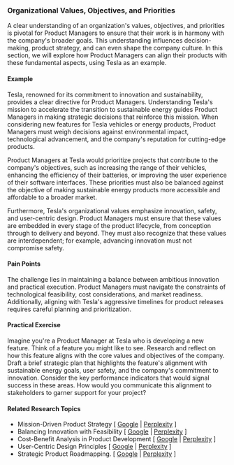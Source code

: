 ### Organizational Values, Objectives, and Priorities

A clear understanding of an organization's values, objectives, and priorities is pivotal for Product Managers to ensure that their work is in harmony with the company's broader goals. This understanding influences decision-making, product strategy, and can even shape the company culture. In this section, we will explore how Product Managers can align their products with these fundamental aspects, using Tesla as an example.

#### Example

Tesla, renowned for its commitment to innovation and sustainability, provides a clear directive for Product Managers. Understanding Tesla's mission to accelerate the transition to sustainable energy guides Product Managers in making strategic decisions that reinforce this mission. When considering new features for Tesla vehicles or energy products, Product Managers must weigh decisions against environmental impact, technological advancement, and the company's reputation for cutting-edge products.

Product Managers at Tesla would prioritize projects that contribute to the company's objectives, such as increasing the range of their vehicles, enhancing the efficiency of their batteries, or improving the user experience of their software interfaces. These priorities must also be balanced against the objective of making sustainable energy products more accessible and affordable to a broader market.

Furthermore, Tesla's organizational values emphasize innovation, safety, and user-centric design. Product Managers must ensure that these values are embedded in every stage of the product lifecycle, from conception through to delivery and beyond. They must also recognize that these values are interdependent; for example, advancing innovation must not compromise safety.

#### Pain Points

The challenge lies in maintaining a balance between ambitious innovation and practical execution. Product Managers must navigate the constraints of technological feasibility, cost considerations, and market readiness. Additionally, aligning with Tesla's aggressive timelines for product releases requires careful planning and prioritization.

#### Practical Exercise

Imagine you're a Product Manager at Tesla who is developing a new feature. Think of a feature you might like to see. Research and reflect on how this feature aligns with the core values and objectives of the company. Draft a brief strategic plan that highlights the feature's alignment with sustainable energy goals, user safety, and the company's commitment to innovation. Consider the key performance indicators that would signal success in these areas. How would you communicate this alignment to stakeholders to garner support for your project?

#### Related Research Topics

- Mission-Driven Product Strategy [ [Google](https://www.google.com/search?q=Mission-Driven%20Product%20Strategy%20in%20product%20management) | [Perplexity](https://www.perplexity.ai/?q=Mission-Driven%20Product%20Strategy%20in%20product%20management) ]
- Balancing Innovation with Feasibility [ [Google](https://www.google.com/search?q=Balancing%20Innovation%20with%20Feasibility%20in%20product%20management) | [Perplexity](https://www.perplexity.ai/?q=Balancing%20Innovation%20with%20Feasibility%20in%20product%20management) ]
- Cost-Benefit Analysis in Product Development [ [Google](https://www.google.com/search?q=Cost-Benefit%20Analysis%20in%20Product%20Development%20in%20product%20management) | [Perplexity](https://www.perplexity.ai/?q=Cost-Benefit%20Analysis%20in%20Product%20Development%20in%20product%20management) ]
- User-Centric Design Principles [ [Google](https://www.google.com/search?q=User-Centric%20Design%20Principles%20in%20product%20management) | [Perplexity](https://www.perplexity.ai/?q=User-Centric%20Design%20Principles%20in%20product%20management) ]
- Strategic Product Roadmapping. [ [Google](https://www.google.com/search?q=Strategic%20Product%20Roadmapping.%20in%20product%20management) | [Perplexity](https://www.perplexity.ai/?q=Strategic%20Product%20Roadmapping.%20in%20product%20management) ]


